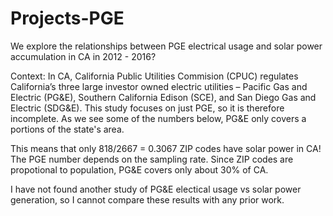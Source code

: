 # Projects-PGE

We explore the relationships between PGE electrical usage and solar power accumulation in CA in 2012 - 2016?

Context: In CA, California Public Utilities Commision (CPUC) regulates California’s three large investor owned electric utilities – Pacific Gas and Electric (PG&E), Southern California Edison (SCE), and San Diego Gas and Electric (SDG&E). This study focuses on just PGE, so it is therefore incomplete. 
As we see some of the numbers below, PG&E only covers a portions of the state's area. 

This means that only 818/2667 = 0.3067 ZIP codes have solar power in CA! The PGE number depends on the sampling rate. Since ZIP codes are propotional to population, PG&E covers only about 30% of CA. 

I have not found another study of PG&E electical usage vs solar power generation, so I cannot compare these results with any prior work.
